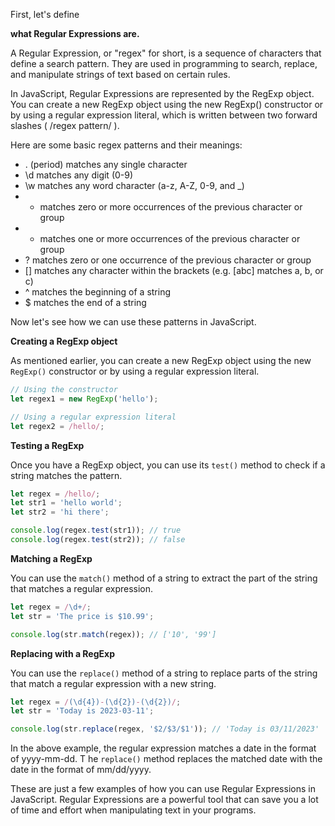First, let's define 

**what Regular Expressions are.** 

A Regular Expression, or "regex" for short, is a sequence of characters that define a search pattern. 
They are used in programming to search, replace, and manipulate strings of text based on certain rules.

In JavaScript, Regular Expressions are represented by the RegExp object. 
You can create a new RegExp object using the new RegExp() constructor or by using a regular expression literal, 
which is written between two forward slashes ( /regex pattern/ ).

Here are some basic regex patterns and their meanings:

- . (period) matches any single character
- \d matches any digit (0-9)
- \w matches any word character (a-z, A-Z, 0-9, and _)
- * matches zero or more occurrences of the previous character or group
- + matches one or more occurrences of the previous character or group
- ? matches zero or one occurrence of the previous character or group
- [] matches any character within the brackets (e.g. [abc] matches a, b, or c)
- ^ matches the beginning of a string
- $ matches the end of a string

Now let's see how we can use these patterns in JavaScript.

**Creating a RegExp object**

As mentioned earlier, you can create a new RegExp object using the new `RegExp()` constructor or by using a regular expression literal.

```javascript
// Using the constructor
let regex1 = new RegExp('hello');

// Using a regular expression literal
let regex2 = /hello/;
```
**Testing a RegExp**

Once you have a RegExp object, you can use its `test()` method to check if a string matches the pattern.

```javascript
let regex = /hello/;
let str1 = 'hello world';
let str2 = 'hi there';

console.log(regex.test(str1)); // true
console.log(regex.test(str2)); // false
```
**Matching a RegExp**

You can use the `match()` method of a string to extract the part of the string that matches a regular expression.

```javascript
let regex = /\d+/;
let str = 'The price is $10.99';

console.log(str.match(regex)); // ['10', '99']
```

**Replacing with a RegExp**

You can use the `replace()` method of a string to replace parts of the string that match a regular expression with a new string.

```javascript
let regex = /(\d{4})-(\d{2})-(\d{2})/;
let str = 'Today is 2023-03-11';

console.log(str.replace(regex, '$2/$3/$1')); // 'Today is 03/11/2023'
```
In the above example, the regular expression matches a date in the format of yyyy-mm-dd. T
he `replace()` method replaces the matched date with the date in the format of mm/dd/yyyy.

These are just a few examples of how you can use Regular Expressions in JavaScript. 
Regular Expressions are a powerful tool that can save you a lot of time and effort when manipulating text in your programs.
